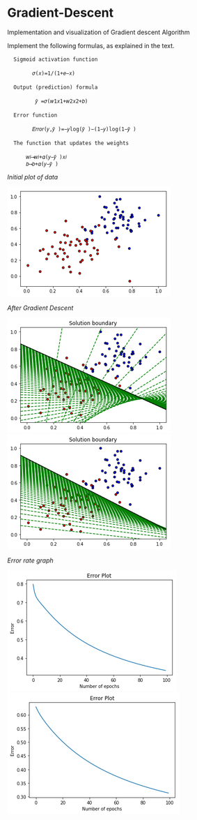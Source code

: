 # Gradient-Descent


Implementation and visualization of Gradient descent Algorithm


Implement the following formulas, as explained in the text.

      Sigmoid activation function
      
            𝜎(𝑥)=1/(1+𝑒−𝑥)
 
      Output (prediction) formula
      
             𝑦̂ =𝜎(𝑤1𝑥1+𝑤2𝑥2+𝑏)
 
      Error function
      
            𝐸𝑟𝑟𝑜𝑟(𝑦,𝑦̂ )=−𝑦log(𝑦̂ )−(1−𝑦)log(1−𝑦̂ )
 
      The function that updates the weights
      
          𝑤𝑖⟶𝑤𝑖+𝛼(𝑦−𝑦̂ )𝑥𝑖
          𝑏⟶𝑏+𝛼(𝑦−𝑦̂ )


*Initial plot of data*

![Test Image 1](initial.png)                                                


*After Gradient Descent*

![Test Image 1](final.png)                                                    ![Test Image 1](final2.png)


*Error rate graph*

![Test Image 1](error.png)                                                    ![Test Image 1](error2.png)

